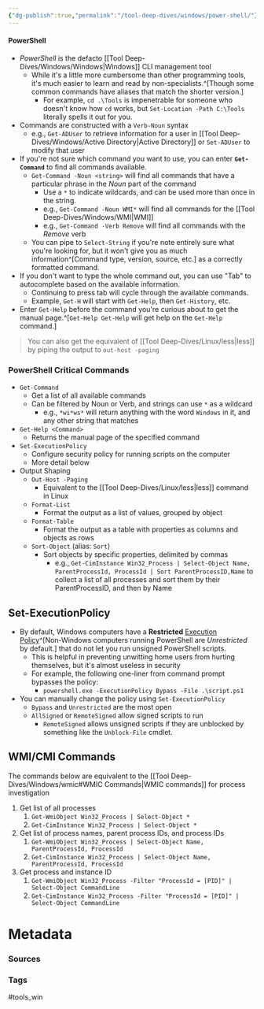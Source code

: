 ```yaml
---
{"dg-publish":true,"permalink":"/tool-deep-dives/windows/power-shell/"}
---
```



#### PowerShell
- *PowerShell* is the defacto [[Tool Deep-Dives/Windows/Windows\|Windows]] CLI management tool
	- While it's a little more cumbersome than other programming tools, it's much easier to learn and read by non-specialists.^[Though some common commands have aliases that match the shorter version.]
		- For example, `cd .\Tools` is impenetrable for someone who doesn't know how `cd` works, but `Set-Location -Path C:\Tools` literally spells it out for you.
- Commands are constructed with a `Verb-Noun` syntax
	- e.g., `Get-ADUser` to retrieve information for a user in [[Tool Deep-Dives/Windows/Active Directory\|Active Directory]] or `Set-ADUser` to modify that user
- If you're not sure which command you want to use, you can enter **`Get-Command`** to find all commands available.
	- `Get-Command -Noun <string>` will find all commands that have a particular phrase in the *Noun* part of the command
		- Use a `*` to indicate wildcards, and can be used more than once in the string.
		- e.g., `Get-Command -Noun WMI*` will find all commands for the [[Tool Deep-Dives/Windows/WMI\|WMI]]
		- e.g., `Get-Command -Verb Remove` will find all commands with the *Remove* verb
	- You can pipe to `Select-String` if you're note entirely sure what you're looking for, but it won't give you as much information^[Command type, version, source, etc.] as a correctly formatted command.
- If you don't want to type the whole command out, you can use "Tab" to autocomplete based on the available information.
	- Continuing to press tab will cycle through the available commands.
	- Example, `Get-H` will start with `Get-Help`, then `Get-History`, etc.
- Enter `Get-Help` before the command you're curious about to get the manual page.^[`Get-Help Get-Help` will get help on the `Get-Help` command.]

> You can also get the equivalent of [[Tool Deep-Dives/Linux/less\|less]] by piping the output to `out-host -paging`

### PowerShell Critical Commands
- `Get-Command`
	- Get a list of all available commands
	- Can be filtered by Noun or Verb, and strings can use `*` as a wildcard
		- e.g., `*wi*ws*` will return anything with the word `Windows` in it, and any other string that matches
- `Get-Help <Command>`
	- Returns the manual page of the specified command
- `Set-ExecutionPolicy`
	- Configure security policy for running scripts on the computer
	- More detail below
- Output Shaping
	- `Out-Host -Paging`
		- Equivalent to the [[Tool Deep-Dives/Linux/less\|less]] command in Linux
	- `Format-List`
		- Format the output as a list of values, grouped by object
	- `Format-Table`
		- Format the output as a table with properties as columns and objects as rows
	- `Sort-Object` (alias: `Sort`)
		- Sort objects by specific properties, delimited by commas 
			- e.g., `Get-CimInstance Win32_Process | Select-Object Name, ParentProcessId, ProcessId | Sort ParentProcessID,Name` to collect a list of all processes and sort them by their ParentProcessID, and then by Name

## Set-ExecutionPolicy
- By default, Windows computers have a **Restricted** [Execution Policy](https://learn.microsoft.com/en-us/powershell/module/microsoft.powershell.core/about/about_execution_policies?view=powershell-7.4)^[Non-Windows computers running PowerShell are *Unrestricted* by default.] that do not let you run unsigned PowerShell scripts.
	- This is helpful in preventing unwitting home users from hurting themselves, but it's almost useless in security
	- For example, the following one-liner from command prompt bypasses the policy:
		- `powershell.exe -ExecutionPolicy Bypass -File .\script.ps1`
- You can manually change the policy using `Set-ExecutionPolicy`
	- `Bypass` and `Unrestricted` are the most open
	- `AllSigned` or `RemoteSigned` allow signed scripts to run
		- `RemoteSigned` allows unsigned scripts if they are unblocked by something like the `Unblock-File` cmdlet.

## WMI/CMI Commands
The commands below are equivalent to the [[Tool Deep-Dives/Windows/wmic#WMIC Commands\|WMIC commands]] for process investigation
1. Get list of all processes
	1. `Get-WmiObject Win32_Process | Select-Object *`
	2. `Get-CimInstance Win32_Process | Select-Object *`
2. Get list of process names, parent process IDs, and process IDs
	1. `Get-WmiObject Win32_Process | Select-Object Name, ParentProcessId, ProcessId`
	2. `Get-CimInstance Win32_Process | Select-Object Name, ParentProcessId, ProcessId`
3. Get process and instance ID
	1. `Get-WmiObject Win32_Process -Filter "ProcessId = [PID]" | Select-Object CommandLine`
	2. `Get-CimInstance Win32_Process -Filter "ProcessId = [PID]" | Select-Object CommandLine`



# Metadata

### Sources


### Tags
#tools_win 


